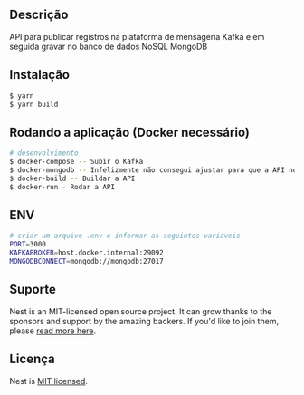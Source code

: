 ## Descrição

API para publicar registros na plataforma de mensageria Kafka e em seguida gravar no banco de dados NoSQL MongoDB

## Instalação

```bash
$ yarn
$ yarn build
```

## Rodando a aplicação (Docker necessário)

```bash
# desenvolvimento
$ docker-compose -- Subir o Kafka
$ docker-mongodb -- Infelizmente não consegui ajustar para que a API no container comunique com o container do MongoDB
$ docker-build -- Buildar a API
$ docker-run - Rodar a API
```

## ENV

```bash
# criar um arquivo .env e informar as seguintes variáveis
PORT=3000
KAFKABROKER=host.docker.internal:29092
MONGODBCONNECT=mongodb://mongodb:27017
```

## Suporte

Nest is an MIT-licensed open source project. It can grow thanks to the sponsors and support by the amazing backers. If you'd like to join them, please [read more here](https://docs.nestjs.com/support).

## Licença

Nest is [MIT licensed](LICENSE).
